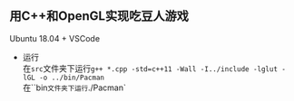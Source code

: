 ## 用C++和OpenGL实现吃豆人游戏  
Ubuntu 18.04 + VSCode  
- 运行  
在`src`文件夹下运行`g++ *.cpp -std=c++11 -Wall -I../include -lglut -lGL -o ../bin/Pacman`  
在``bin`文件夹下运行`./Pacman`  
